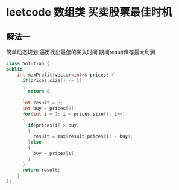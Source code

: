 # leetcode 数组类 买卖股票最佳时机

## 解法一

简单动态规划,遍历找出最佳的买入时间,期间result保存最大利润

```c++
class Solution {
public:
    int maxProfit(vector<int>& prices) {
      if(prices.size() <= 1)
      {
        return 0;
      }
      int result = 0;
      int buy = prices[0];
      for(int i = 1; i < prices.size(); i++)
      {
        if(prices[i] > buy)
        {
          result = max(result,prices[i] - buy);
        }else
        {
          buy = prices[i];
        }
      }
      return result;
    }
};
```
